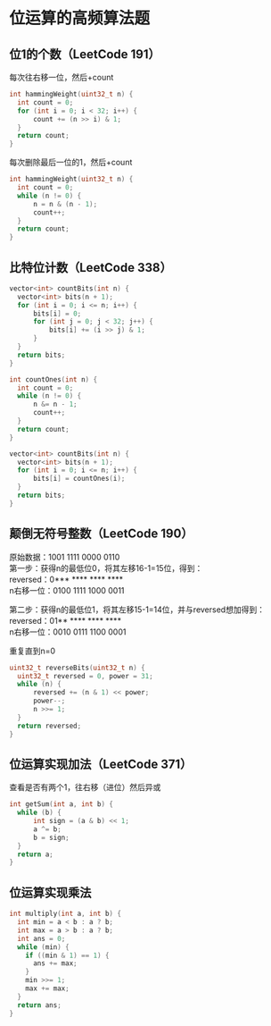 # 位运算的高频算法题
## 位1的个数（LeetCode 191）
每次往右移一位，然后+count
```C++
int hammingWeight(uint32_t n) {
  int count = 0;
  for (int i = 0; i < 32; i++) {
      count += (n >> i) & 1;
  }
  return count;
}
```

每次删除最后一位的1，然后+count
```C++
int hammingWeight(uint32_t n) {
  int count = 0;
  while (n != 0) {
      n = n & (n - 1);
      count++;
  }
  return count;
}
```

## 比特位计数（LeetCode 338）
```C++
vector<int> countBits(int n) {
  vector<int> bits(n + 1);
  for (int i = 0; i <= n; i++) {
      bits[i] = 0;
      for (int j = 0; j < 32; j++) {
          bits[i] += (i >> j) & 1;
      }
  }
  return bits;
}
```
```C++
int countOnes(int n) {
  int count = 0;
  while (n != 0) {
      n &= n - 1;
      count++;
  }
  return count;
}

vector<int> countBits(int n) {
  vector<int> bits(n + 1);
  for (int i = 0; i <= n; i++) {
      bits[i] = countOnes(i);
  }
  return bits;
}
```

## 颠倒无符号整数（LeetCode 190）
原始数据：1001 1111 0000 0110 <br>
第一步：获得n的最低位0，将其左移16-1=15位，得到：<br>
reversed：0*** **** **** **** <br>
n右移一位：0100 1111 1000 0011 <br>

第二步：获得n的最低位1，将其左移15-1=14位，并与reversed想加得到：<br>
reversed：01** **** **** **** <br>
n右移一位：0010 0111 1100 0001 <br>

重复直到n=0 <br>

```C++
uint32_t reverseBits(uint32_t n) {
  uint32_t reversed = 0, power = 31;
  while (n) {
      reversed += (n & 1) << power;
      power--;
      n >>= 1;
  }
  return reversed;
}
```

## 位运算实现加法（LeetCode 371）
查看是否有两个1，往右移（进位）然后异或
```C++
int getSum(int a, int b) {
  while (b) {
      int sign = (a & b) << 1;
      a ^= b;
      b = sign;
  }
  return a;
}
```

## 位运算实现乘法
```C++
int multiply(int a, int b) {
  int min = a < b : a ? b;
  int max = a > b : a ? b;
  int ans = 0;
  while (min) {
    if ((min & 1) == 1) {
      ans += max;
    }
    min >>= 1;
    max += max;
  }
  return ans;
}  
```
